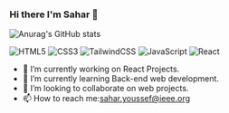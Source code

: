 ### Hi there I'm Sahar 👋
![Anurag's GitHub stats](https://github-readme-stats.vercel.app/api?username=Saharyoussef&show_icons=true&theme=radical)

![HTML5](https://img.shields.io/badge/html5-%23E34F26.svg?style=for-the-badge&logo=html5&logoColor=white)
![CSS3](https://img.shields.io/badge/css3-%231572B6.svg?style=for-the-badge&logo=css3&logoColor=white)
![TailwindCSS](https://img.shields.io/badge/tailwindcss-%2338B2AC.svg?style=for-the-badge&logo=tailwind-css&logoColor=white)
![JavaScript](https://img.shields.io/badge/javascript-%23323330.svg?style=for-the-badge&logo=javascript&logoColor=%23F7DF1E)
![React](https://img.shields.io/badge/react-%2320232a.svg?style=for-the-badge&logo=react&logoColor=%2361DAFB)

- 🔭 I’m currently working on React Projects.
- 🌱 I’m currently learning Back-end web development.
- 👯 I’m looking to collaborate on web projects.
- 📫 How to reach me:sahar.youssef@ieee.org


